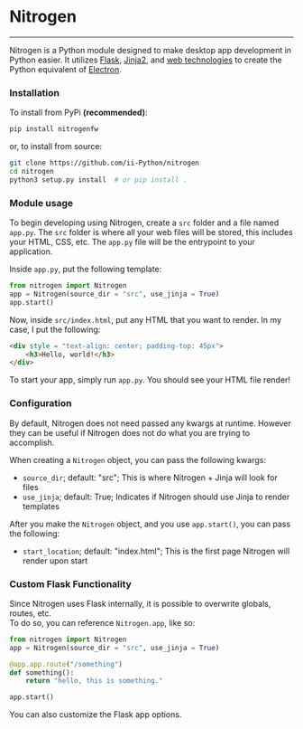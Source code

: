 # Nitrogen
---

Nitrogen is a Python module designed to make desktop app development in Python easier. It utilizes [Flask](https://github.com/pallets/flask), [Jinja2](https://github.com/pallets/jinja), and [web technologies](https://en.wikibooks.org/wiki/Introduction_to_Information_Technology/Web_Technologies) to create the Python equivalent of [Electron](https://github.com/electron/electron).

### Installation

To install from PyPi **(recommended)**:
```sh
pip install nitrogenfw
```
or, to install from source:
```sh
git clone https://github.com/ii-Python/nitrogen
cd nitrogen
python3 setup.py install  # or pip install .
```

### Module usage

To begin developing using Nitrogen, create a `src` folder and a file named `app.py`. The `src` folder is where all your web files will be stored, this includes your HTML, CSS, etc. The `app.py` file will be the entrypoint to your application.  

Inside `app.py`, put the following template:
```py
from nitrogen import Nitrogen
app = Nitrogen(source_dir = "src", use_jinja = True)
app.start()
```

Now, inside `src/index.html`, put any HTML that you want to render. In my case, I put the following:
```html
<div style = "text-align: center; padding-top: 45px">
    <h3>Hello, world!</h3>
</div>
```

To start your app, simply run `app.py`. You should see your HTML file render!

### Configuration

By default, Nitrogen does not need passed any kwargs at runtime. However they can be useful if Nitrogen does not do what you are trying to accomplish.  

When creating a `Nitrogen` object, you can pass the following kwargs:
+ `source_dir`; default: "src"; This is where Nitrogen + Jinja will look for files
+ `use_jinja`; default: True; Indicates if Nitrogen should use Jinja to render templates

After you make the `Nitrogen` object, and you use `app.start()`, you can pass the following:
+ `start_location`; default: "index.html"; This is the first page Nitrogen will render upon start

### Custom Flask Functionality

Since Nitrogen uses Flask internally, it is possible to overwrite globals, routes, etc.  
To do so, you can reference `Nitrogen.app`, like so:
```py
from nitrogen import Nitrogen
app = Nitrogen(source_dir = "src", use_jinja = True)

@app.app.route("/something")
def something():
    return "hello, this is something."

app.start()
```

You can also customize the Flask app options.
